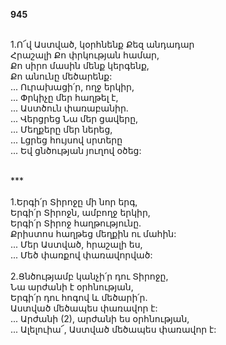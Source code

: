 **945**

\
1.Ո՜վ Աստված, կօրհնենք Քեզ անդադար\
Հրաշալի Քո փրկության համար,\
Քո սիրո մասին մենք կերգենք,\
Քո անունը մեծարենք:\
 ... Ուրախացի՛ր, ողջ երկիր,\
 ... Փրկիչը մեր հաղթել է,\
 ... Աստծուն փառաբանիր.\
 ... Վերցրեց Նա մեր ցավերը,\
 ... Մեղքերը մեր ներեց,\
 ... Լցրեց հույսով սրտերը\
 ... Եվ ցնծության յուղով օծեց:

\
\*\*\*\
\
1.Երգի՛ր Տիրոջը մի նոր երգ,\
Երգի՛ր Տիրոջն, ամբողջ երկիր,\
Երգի՛ր Տիրոջ հաղթությունը.\
Քրիստոս հաղթեց մեղքին ու մահին:\
 ... Մեր Աստված, հրաշալի ես,\
 ... Մեծ փառքով փառավորված:\
\
2.Ցնծությամբ կանչի՛ր դու Տիրոջը,\
Նա արժանի է օրհնության,\
Երգի՛ր դու հոգով և մեծարի՛ր.\
Աստված մեծապես փառավոր է:\
 ... Արժանի (2), արժանի ես օրհնության,\
 ... Ալելուիա՜, Աստված մեծապես փառավոր է:
